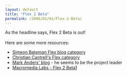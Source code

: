 ```yaml
---
layout: default
title: "Flex 2 Beta"
permalink: /2006/02/01/Flex-2-Beta/
---
```


As the headline says, Flex 2 Beta is out!<br/><br/>Here are some more resources:<br/><ul><li><a href="http://www.simb.net/blog/index.cfm?mode=cat&amp;catid=244739BB-0354-0040-1F2E7D11B2B64109" target="_blank">Simeon Bateman Flex blog category</a></li><li><a href="http://weblogs.macromedia.com/cantrell/archives/flex/index.cfm" target="_blank">Christian Cantrell's Flex category</a></li><li><a href="http://www.andersblog.com/" target="_blank">Mark Anders' blog</a> - he seems to be the project leader</li><li><a href="http://labs.macromedia.com/wiki/index.php/Flex:New_in_Beta1" target="_blank">Macromedia Labs - Flex 2 Beta1</a><br type="_moz"/></li></ul>